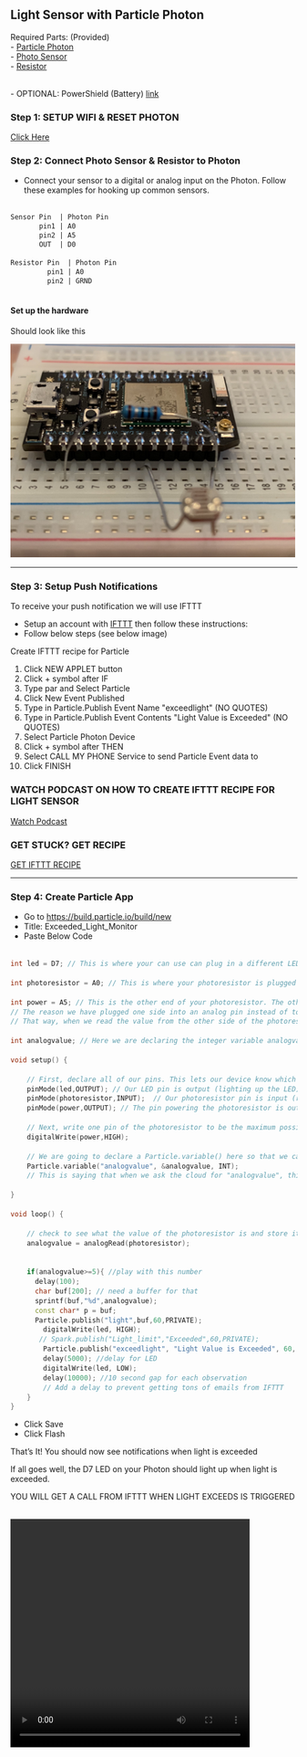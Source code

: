 <!---
[Click Here](https://particle.hackster.io/yatinagarwal/light-detecting-email-sender-db18f4)
--->
## Light Sensor with Particle Photon

<p>Required Parts: (Provided)<br />- <a href="https://www.amazon.com/Particle-Reprogrammable-Development-Prototyping-Electronics/dp/B016YNU1A0">Particle Photon</a> <br /><span>- <a href="https://www.amazon.com/gp/product/B01N7V536K/ref=ppx_yo_dt_b_asin_title_o04_s00?ie=UTF8&amp;psc=1">Photo Sensor</a> </span><br /><span>- <a href="https://www.amazon.com/gp/product/B07G97ZMTN/ref=ppx_yo_dt_b_asin_title_o00_s00?ie=UTF8&amp;psc=1">Resistor</a></span></p>

<br>- OPTIONAL: PowerShield (Battery) [link](https://www.amazon.com/gp/product/B06XJ64G8G/ref=ppx_yo_dt_b_asin_title_o02_s00?ie=UTF8&psc=1)

<!---
[link](https://docs.particle.io/tutorials/hardware-projects/maker-kit/#tutorial-3-conference-room-monitor)
--->

### Step 1: SETUP WIFI & RESET PHOTON

<a href="https://iotrvc.github.io/reset/" target="blank">Click Here</a>

### Step 2: Connect Photo Sensor & Resistor to Photon
- Connect your sensor to a digital or analog input on the Photon. Follow these examples for hooking up common sensors.

```

Sensor Pin  | Photon Pin
       pin1 | A0 
       pin2 | A5
       OUT  | D0 
       
Resistor Pin  | Photon Pin
         pin1 | A0 
         pin2 | GRND
         
```

#### Set up the hardware

Should look like this

<img src="13.jpg" width="500">
<br>
<hr>

### Step 3: Setup Push Notifications
To receive your push notification we will use IFTTT

- Setup an account with [IFTTT](https://ifttt.com) then follow these instructions:
- Follow below steps (see below image)

Create IFTTT recipe for Particle

1. Click NEW APPLET button
1. Click + symbol after IF
1. Type par and Select Particle
1. Click New Event Published
1. Type in Particle.Publish Event Name "exceedlight" (NO QUOTES)
1. Type in Particle.Publish Event Contents "Light Value is Exceeded" (NO QUOTES)
1. Select Particle Photon Device
1. Click + symbol after THEN
1. Select CALL MY PHONE Service to send Particle Event data to
1. Click FINISH

### WATCH PODCAST ON HOW TO CREATE IFTTT RECIPE FOR LIGHT SENSOR

<a href="http://youtu.be/xKvnjX0_oGU?hd=1" target="blank">Watch Podcast</a>

### GET STUCK? GET RECIPE
<a href="https://ifttt.com/applets/idAgpcnV-exceedlight_call" target="blank">GET IFTTT RECIPE</a>


<hr>

### Step 4: Create Particle App

- Go to https://build.particle.io/build/new 
- Title: Exceeded_Light_Monitor
- Paste Below Code


```cpp

int led = D7; // This is where your can use can plug in a different LED. The other side should go to a resistor connected to GND.

int photoresistor = A0; // This is where your photoresistor is plugged in. The other side goes to the "power" pin (refer to diagram).

int power = A5; // This is the other end of your photoresistor. The other side is plugged into the "photoresistor" pin (above).
// The reason we have plugged one side into an analog pin instead of to "power" is because we want a very steady voltage to be sent to the photoresistor.
// That way, when we read the value from the other side of the photoresistor, we can accurately calculate a voltage drop.

int analogvalue; // Here we are declaring the integer variable analogvalue, which we will use later to store the value of the photoresistor.

void setup() {

    // First, declare all of our pins. This lets our device know which ones will be used for outputting voltage, and which ones will read incoming voltage.
    pinMode(led,OUTPUT); // Our LED pin is output (lighting up the LED)
    pinMode(photoresistor,INPUT);  // Our photoresistor pin is input (reading the photoresistor)
    pinMode(power,OUTPUT); // The pin powering the photoresistor is output (sending out consistent power)

    // Next, write one pin of the photoresistor to be the maximum possible, so that we can use this for power.
    digitalWrite(power,HIGH);

    // We are going to declare a Particle.variable() here so that we can access the value of the photoresistor from the cloud.
    Particle.variable("analogvalue", &analogvalue, INT);
    // This is saying that when we ask the cloud for "analogvalue", this will reference the variable analogvalue in this app, which is an integer variable.

}

void loop() {

    // check to see what the value of the photoresistor is and store it in the int variable analogvalue
    analogvalue = analogRead(photoresistor);


    if(analogvalue>=5){ //play with this number
      delay(100);
      char buf[200]; // need a buffer for that
      sprintf(buf,"%d",analogvalue);
      const char* p = buf;
      Particle.publish("light",buf,60,PRIVATE);
        digitalWrite(led, HIGH);
       // Spark.publish("Light_limit","Exceeded",60,PRIVATE);
        Particle.publish("exceedlight", "Light Value is Exceeded", 60, PRIVATE);
        delay(5000); //delay for LED
        digitalWrite(led, LOW);
        delay(10000); //10 second gap for each observation
        // Add a delay to prevent getting tons of emails from IFTTT
    }
}


```

- Click Save
- Click Flash

That’s It! You should now see notifications when light is exceeded

If all goes well, the D7 LED on your Photon should light up when light is exceeded. 

YOU WILL GET A CALL FROM IFTTT WHEN LIGHT EXCEEDS IS TRIGGERED

<BR>
<video src="1.mp4" width="420" height="400" controls preload></video>


